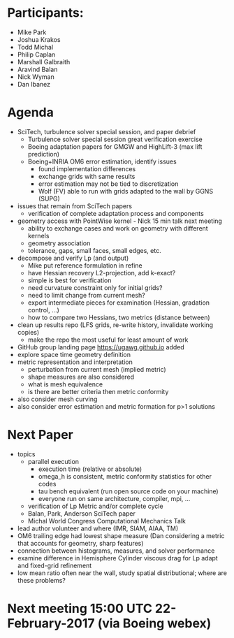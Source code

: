 
# Participants:
 - Mike Park
 - Joshua Krakos
 - Todd Michal
 - Philip Caplan
 - Marshall Galbraith
 - Aravind Balan
 - Nick Wyman
 - Dan Ibanez

# Agenda
- SciTech, turbulence solver special session, and paper debrief 
  - Turbulence solver special session great verification exercise
  - Boeing adaptation papers for GMGW and HighLift-3 (max lift prediction)
  - Boeing+INRIA OM6 error estimation, identify issues
    - found implementation differences
    - exchange grids with same results
    - error estimation may not be tied to discretization
    - Wolf (FV) able to run with grids adapted to the wall by GGNS (SUPG)
- issues that remain from SciTech papers
  - verification of complete adaptation process and components
- geometry access with PointWise kernel - Nick 15 min talk next meeting
  - ability to exchange cases and work on geometry with different kernels
  - geometry association
  - tolerance, gaps, small faces, small edges, etc.
- decompose and verify Lp (and output)
  - Mike put reference formulation in refine
  - have Hessian recovery L2-projection, add k-exact?
  - simple is best for verification
  - need curvature constraint only for initial grids?
  - need to limit change from current mesh?
  - export intermediate pieces for examination (Hessian, gradation control, ...)
  - how to compare two Hessians, two metrics (distance between)
- clean up results repo (LFS grids, re-write history, invalidate working copies)
  - make the repo the most useful for least amount of work
- GitHub group landing page https://ugawg.github.io added
- explore space time geometry definition
- metric representation and interpretation
  - perturbation from current mesh (implied metric)
  - shape measures are also considered
  - what is mesh equivalence
  - is there are better criteria then metric conformity
- also consider mesh curving
- also consider error estimation and metric formation for p>1 solutions

# Next Paper
- topics
  - parallel execution
    - execution time (relative or absolute)
    - omega_h is consistent, metric conformity statistics for other codes
    - tau bench equivalent (run open source code on your machine)
    - everyone run on same architecture, compiler, mpi, ...
  - verification of Lp Metric and/or complete cycle
  - Balan, Park, Anderson SciTech paper
  - Michal World Congress Computational Mechanics Talk
- lead author volunteer and where (IMR, SIAM, AIAA, TM)
- OM6 trailing edge had lowest shape measure (Dan considering a metric that accounts for geometry, sharp features)
- connection between histograms, measures, and solver performance
- examine difference in Hemisphere Cylinder viscous drag for Lp adapt and fixed-grid refinement
- low mean ratio often near the wall, study spatial distributional; where are these problems?

# Next meeting 15:00 UTC 22-February-2017 (via Boeing webex)

